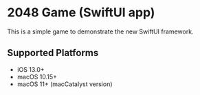 #  2048 Game (SwiftUI app)

This is a simple game to demonstrate the new SwiftUI framework.

## Supported Platforms

* iOS 13.0+
* macOS 10.15+
* macOS 11+ (macCatalyst version) 
